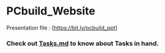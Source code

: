 # PCbuild_Website

Presentation file : [https://bit.ly/pcbuild_ppt]

### Check out [Tasks.md](Tasks.md) to know about Tasks in hand. 
